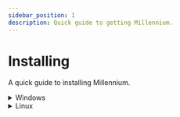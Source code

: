```yaml
---
sidebar_position: 1
description: Quick guide to getting Millennium.
---
```


# Installing

A quick guide to installing Millennium.

<details>
  <summary>Windows</summary>

### Automatic

To install Millennium on windows, we use a PowerShell installer script. To run the script, open PowerShell, paste the following command, and press enter.

This installer is entirely open source and we encourage the community audit the [source code](https://github.com/SteamClientHomebrew/Millennium/blob/main/scripts/install.ps1).

**Millennium is entirely portable, and the following script doesn't change any system configuration.**

```powershell
iwr -useb "https://steambrew.app/install.ps1" | iex
```

<!-- ![Installing Millennium Preview](https://raw.githubusercontent.com/shdwmtr/steambrew/refs/heads/main/static/install.gif) -->

### Manual

Start by downloading the Millennium's Windows assets from [this repository](https://github.com/SteamClientHomebrew/Millennium/releases/latest) under the name `millennium-v0.0.0-windows-x86_64.zip`. Simply put all files into your Steam directory, which you can find by running the PowerShell command below

```powershell
(Get-ItemProperty -Path "HKLM:\SOFTWARE\WOW6432Node\Valve\Steam" -Name "InstallPath").InstallPath
```

</details>

<details>
  <summary>Linux</summary>

:::caution
We don't support Steam installed via [Flatpak](https://flatpak.org/) or [Snap](https://snapcraft.io/).
We also don't support any ARM based distributions as they require custom Steam installations.
:::

:::note
Looking to package Millennium for your favorite distribution? It should be a relatively simple process, the filesystem hierarchy is easily change-able [here](https://github.com/shdwmtr/millennium/blob/main/src/sys/env.cc#L111C1-L134C11). From there you can build Millennium to use any filesystem standard!
:::

### Arch Linux (AUR)

We officially offer support for Millennium on the [Arch User Repository (AUR)](https://aur.archlinux.org/packages/millennium).

### NixOS

We don't currently have a package for NixOS but it's somewhat in development in [#227](https://github.com/shdwmtr/millennium/issues/227).
Feel free to contribute and help finish the package.

<details>
    <summary>Other Distributions</summary>

### Automatic

**Shell (pre-built binary)**

This installer is entirely open source and we encourage the community audit the [source code](https://github.com/SteamClientHomebrew/Millennium/blob/main/scripts/install.sh).

```bash
curl -fsSL "https://raw.githubusercontent.com/shdwmtr/millennium/main/scripts/install.sh" | sudo sh
```

</details>

&nbsp;

## Post Installation

Run `millennium patch`, this will patch your Steam start script to bootstrap Millennium.
You can then start Steam as normal!

</details>
